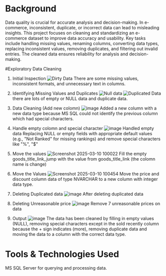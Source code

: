 # Background
Data quality is crucial for accurate analysis and decision-making. In e-commerce, inconsistent, duplicate, or incorrect data can lead to misleading insights. This project focuses on cleaning and standardizing an e-commerce dataset to improve data accuracy and usability. Key tasks include handling missing values, renaming columns, converting data types, replacing inconsistent values, removing duplicates, and filtering out invalid entries. The cleaned data ensures reliability for analysis and decision-making.

#Exploratory Data Cleaning
1. Initial Inspection
  ![Dirty Data](https://github.com/user-attachments/assets/6ab12459-8757-474a-9618-e4e366a766ea)
  There are some missing values, inconsistent formats, and unnecessary text in columns.

2. Identifying Missing Values and Duplicates
   ![Null data](https://github.com/user-attachments/assets/e0883f8e-db21-46d9-9f5e-46530ee55af6)
   ![Duplicated Data](https://github.com/user-attachments/assets/cd012374-6ed0-4771-83bb-8114f53556fe)
   there are lots of empty or NULL data and duplicate data.

3. Data Cleaning (Add new colomn)
                                                                                                                                                                                                                      ![image](https://github.com/user-attachments/assets/bc28e0fc-92b4-44b5-9194-8e24f8d32766)
   Added a new column with a new data type because MS SQL could not identify the previous column which had special characters.
   
5. Handle empty colomn and special character
   ![image](https://github.com/user-attachments/assets/27a185bc-aabf-439a-b940-ca4f161e4791)
   Handled empty data Replacing NULL or empty fields with appropriate default values (e.g., "Not Ranked" for missing rankings) and remove special characters like "%", "$"

7. Move the values
                                                                                                                                                                                                  ![Screenshot 2025-03-10 100022](https://github.com/user-attachments/assets/bb76f34d-7c54-4d50-8d51-b65ef748c263)
   Fill the empty goods_title_link_jump with the value from goods_title_link (the colomn name is change)

9. Move the Values
    ![Screenshot 2025-03-10 100454](https://github.com/user-attachments/assets/9e5efecf-22a2-4a03-a299-ff0dbe2d861c)
   Move the price and discount column data of type NVARCHAR to a new column with integer data type.

11. Deleting Duplicated data
    ![image](https://github.com/user-attachments/assets/5914a487-dfef-4800-b597-3052c708698e)
    After deleting duplicated data

12. Deleting Unreasonable price
    ![image](https://github.com/user-attachments/assets/75521807-76ec-4d0f-9543-0234326e845a)
    Remove 7 unreasonable prices on data

13. Output
   ![image](https://github.com/user-attachments/assets/47bd2061-ba82-4e89-b2c0-7634d2b17f98)
   The data has been cleaned by filling in empty values ​​(NULL), removing special characters except in the sold recently column because the + sign indicates (more), removing duplicate data and moving the data to a column with the correct data type.

# Tools & Technologies Used
MS SQL Server for querying and processing data.
